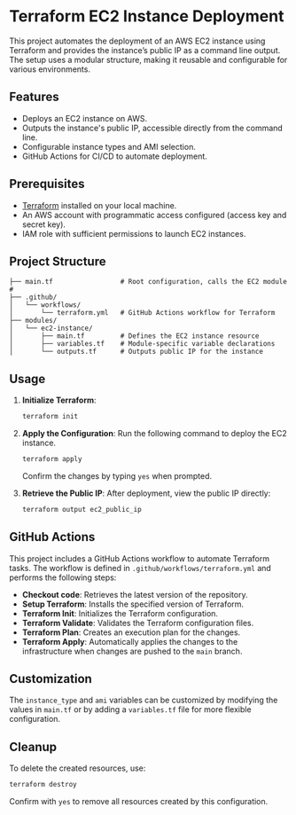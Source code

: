 # Terraform EC2 Instance Deployment

This project automates the deployment of an AWS EC2 instance using Terraform and provides the instance’s public IP as a command line output. The setup uses a modular structure, making it reusable and configurable for various environments.

## Features

- Deploys an EC2 instance on AWS.
- Outputs the instance's public IP, accessible directly from the command line.
- Configurable instance types and AMI selection.
- GitHub Actions for CI/CD to automate deployment.

## Prerequisites

- [Terraform](https://www.terraform.io/downloads.html) installed on your local machine.
- An AWS account with programmatic access configured (access key and secret key).
- IAM role with sufficient permissions to launch EC2 instances.

## Project Structure

```plaintext
├── main.tf                 # Root configuration, calls the EC2 module            #
├── .github/
│   └── workflows/
│       └── terraform.yml   # GitHub Actions workflow for Terraform
├── modules/
│   └── ec2-instance/
│       ├── main.tf         # Defines the EC2 instance resource
│       ├── variables.tf    # Module-specific variable declarations
│       └── outputs.tf      # Outputs public IP for the instance
```

## Usage

1. **Initialize Terraform**:
   ```bash
   terraform init
   ```

2. **Apply the Configuration**:
   Run the following command to deploy the EC2 instance.
   ```bash
   terraform apply
   ```
   Confirm the changes by typing `yes` when prompted.

3. **Retrieve the Public IP**:
   After deployment, view the public IP directly:
   ```bash
   terraform output ec2_public_ip
   ```

## GitHub Actions

This project includes a GitHub Actions workflow to automate Terraform tasks. The workflow is defined in `.github/workflows/terraform.yml` and performs the following steps:

- **Checkout code**: Retrieves the latest version of the repository.
- **Setup Terraform**: Installs the specified version of Terraform.
- **Terraform Init**: Initializes the Terraform configuration.
- **Terraform Validate**: Validates the Terraform configuration files.
- **Terraform Plan**: Creates an execution plan for the changes.
- **Terraform Apply**: Automatically applies the changes to the infrastructure when changes are pushed to the `main` branch.

## Customization

The `instance_type` and `ami` variables can be customized by modifying the values in `main.tf` or by adding a `variables.tf` file for more flexible configuration.

## Cleanup

To delete the created resources, use:
```bash
terraform destroy
```
Confirm with `yes` to remove all resources created by this configuration.
